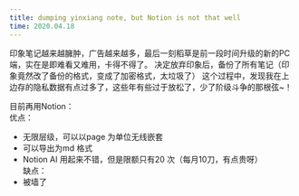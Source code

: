 ```yaml
--- 
title: dumping yinxiang note, but Notion is not that well
time: 2020.04.18 
---
```



印象笔记越来越臃肿，广告越来越多，最后一刻稻草是前一段时间升级的新的PC 端，实在是即难看又难用，卡得不得了。
决定放弃印象后，备份了所有笔记（印象竟然改了备份的格式，变成了加密格式，太垃圾了）
这个过程中，发现我在上边存的隐私数据有点过多了，这些年有些过于放松了，少了阶级斗争的那根弦~！

目前再用Notion：  
优点：  
- 无限层级，可以以page 为单位无线嵌套  
- 可以导出为md 格式  
- Notion AI 用起来不错，但是限额只有20 次（每月10刀，有点贵呀）  
缺点：  
- 被墙了  


